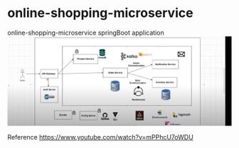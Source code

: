 # online-shopping-microservice

online-shopping-microservice springBoot application
![img.png](FlowDiagram%2Fimg.png)

Reference https://www.youtube.com/watch?v=mPPhcU7oWDU
